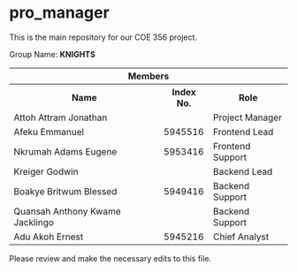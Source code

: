 # pro_manager
This is the main repository for our COE 356 project.
<p> Group Name: <b>KNIGHTS</b> 
  <table><tr>
      <th colspan="3" >Members</th>
    </tr><tr>
      <th>Name</th> <th>Index No.</th> <th>Role</th>
    </tr><tr>
      <td>Attoh Attram Jonathan</td> <td></td> <td>Project Manager</td>
    </tr><tr>
      <td>Afeku Emmanuel</td> <td>5945516</td> <td>Frontend Lead</td>
    </tr><tr>
      <td>Nkrumah Adams Eugene</td> <td>5953416</td> <td>Frontend Support</td>
    </tr><tr>
      <td>Kreiger Godwin</td> <td></td> <td>Backend Lead</td>
    </tr><tr>
      <td>Boakye Britwum Blessed</td> <td>5949416</td> <td>Backend Support</td>
    </tr><tr>
      <td>Quansah Anthony Kwame Jacklingo</td> <td></td> <td>Backend Support</td>
    </tr><tr>
      <td>Adu Akoh Ernest</td> <td>5945216</td> <td>Chief Analyst</td>
    </tr>
  </table>
</p>
<p> Please review and make the necessary edits to this file.</p>
